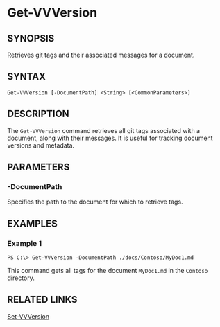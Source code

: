 # Get-VVVersion

## SYNOPSIS
Retrieves git tags and their associated messages for a document.

## SYNTAX

```
Get-VVVersion [-DocumentPath] <String> [<CommonParameters>]
```

## DESCRIPTION
The `Get-VVVersion` command retrieves all git tags associated with a document, along with their messages. It is useful for tracking document versions and metadata.

## PARAMETERS

### -DocumentPath
Specifies the path to the document for which to retrieve tags.

## EXAMPLES

### Example 1
```
PS C:\> Get-VVVersion -DocumentPath ./docs/Contoso/MyDoc1.md
```
This command gets all tags for the document `MyDoc1.md` in the `Contoso` directory.

## RELATED LINKS
[Set-VVVersion](Set-VVVersion.md)
